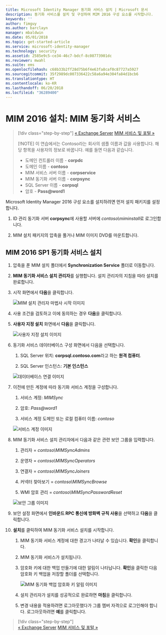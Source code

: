 ```yaml
---
title: Microsoft Identity Manager 동기화 서비스 설치 | Microsoft 문서
description: 동기화 서비스를 설치 및 구성하여 MIM 2016 구성 요소를 시작합니다.
keywords: ''
author: fimguy
ms.author: barclayn
manager: mbaldwin
ms.date: 05/01/2018
ms.topic: get-started-article
ms.service: microsoft-identity-manager
ms.technology: security
ms.assetid: 2585e9c5-ce34-46c7-bdcf-8c08773901dc
ms.reviewer: mwahl
ms.suite: ems
ms.openlocfilehash: c68b33b2ff28d75b6f4e63fa8caf0c87727a5927
ms.sourcegitcommit: 35f2989dc007336422c58a6a94e304fa84d1bcb6
ms.translationtype: HT
ms.contentlocale: ko-KR
ms.lasthandoff: 06/20/2018
ms.locfileid: "36289400"
---
```

# <a name="install-mim-2016-mim-synchronization-service"></a>MIM 2016 설치: MIM 동기화 서비스

> [!div class="step-by-step"]
> [« Exchange Server](prepare-server-exchange.md)
> [MIM 서비스 및 포털 »](install-mim-service-portal.md)
> 
> [!NOTE]
> 이 연습에서는 Contoso라는 회사의 샘플 이름과 값을 사용합니다. 해당 항목을 사용자의 정보로 바꿉니다. 예를 들면 다음과 같습니다.
> - 도메인 컨트롤러 이름 - **corpdc**
> - 도메인 이름 - **contoso**
> - MIM 서비스 서버 이름 - **corpservice**
> - MIM 동기화 서버 이름 - **corpsync**
> - SQL Server 이름 - **corpsql**
> - 암호 - <strong>Pass@word1</strong>

Microsoft Identity Manager 2016 구성 요소를 설치하려면 먼저 설치 패키지를 설정합니다.

1. ID 관리 동기화 서버 **corpsync**에 사용할 서버에 *contoso\miminstall*로 로그인합니다.

2. MIM 설치 패키지의 압축을 풀거나 MIM 이미지 DVD를 마운트합니다.

## <a name="install-mim-2016-sp1-synchronization-service"></a>MIM 2016 SP1 동기화 서비스 설치

1. 압축을 푼 MIM 설치 폴더에서 **Synchronization Service** 폴더로 이동합니다.

2. **MIM 동기화 서비스 설치 관리자**를 실행합니다. 설치 관리자의 지침을 따라 설치를 완료합니다.

3. 시작 화면에서 **다음**을 클릭합니다.

    ![MIM 설치 관리자 마법사 시작 이미지](media/install-mim-sync/MIM_Install1.png)

4. 사용 조건을 검토하고 이에 동의하는 경우 **다음**을 클릭합니다.

5. **사용자 지정 설치** 화면에서 **다음**을 클릭합니다.

    ![사용자 지정 설치 이미지](media/install-mim-sync/MIM_Install2.png)

6. 동기화 서비스 데이터베이스 구성 화면에서 다음을 선택합니다.

   1.  SQL Server 위치: **corpsql.contoso.com**라고 하는 **원격 컴퓨터**.

   2.  SQL Server 인스턴스: **기본 인스턴스**

   ![데이터베이스 연결 이미지](media/install-mim-sync/MIM_Install3.png)

7. 이전에 만든 계정에 따라 동기화 서비스 계정을 구성합니다.

   1. 서비스 계정: *MIMSync*

   2. 암호: <em>Pass@word1</em>

   3. 서비스 계정 도메인 또는 로컬 컴퓨터 이름: *contoso*

   ![서비스 계정 이미지](media/install-mim-sync/MIM_Install4.png)

8. MIM 동기화 서비스 설치 관리자에서 다음과 같은 관련 보안 그룹을 입력합니다.

   1. 관리자 = *contoso\MIMSyncAdmins*

   2. 운영자 = *contoso\MIMSyncOperators*

   3. 연결자 = *contoso\MIMSyncJoiners*

   4. 커넥터 찾아보기 = *contoso\MIMSyncBrowse*

   5. WMI 암호 관리 = *contoso\MIMSyncPasswordReset*

   ![보안 그룹 이미지](media/install-mim-sync/MIM_Install5.png)

9. 보안 설정 화면에서 **인바운드 RPC 통신에 방화벽 규칙 사용**을 선택하고 **다음**을 클릭합니다.

10. **설치**를 클릭하여 MIM 동기화 서비스 설치를 시작합니다.

    1. MIM 동기화 서비스 계정에 대한 경고가 나타날 수 있습니다. **확인**을 클릭합니다.

    2. MIM 동기화 서비스가 설치됩니다.

    3. 암호화 키에 대한 백업 만들기에 대한 알림이 나타납니다. **확인**을 클릭한 다음 암호화 키 백업을 저장할 폴더를 선택합니다.

        ![MIM 동기화 백업 암호화 키 알림 이미지](media/MIM-Install7.png)

    4. 설치 관리자가 설치를 성공적으로 완료하면 **마침**을 클릭합니다.

    5. 변경 내용을 적용하려면 로그아웃했다가 그룹 멤버 자격으로 로그인해야 합니다. 로그아웃하려면 **예**를 클릭합니다.

> [!div class="step-by-step"]  
> [« Exchange Server](prepare-server-exchange.md)
> [MIM 서비스 및 포털 »](install-mim-service-portal.md)
